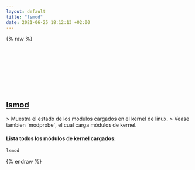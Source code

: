 ```yaml
---
layout: default
title: "lsmod"
date: 2021-06-25 18:12:13 +02:00
---
```

{% raw %}
<h2 id="lsmod">
  <a href="/es/linux/lsmod.html">lsmod</a> <a href="#lsmod"><svg class="icon">
    <use href="/assets/images/unicode_sprite.svg#link" />
  </svg></a>
</h2>
> Muestra el estado de los módulos cargados en el kernel de linux.
> Vease tambien `modprobe`, el cual carga módulos de kernel.

#### Lista todos los módulos de kernel cargados:
```shell
lsmod
```
{% endraw %}
